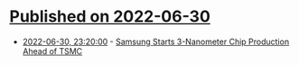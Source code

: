 # [Published on 2022-06-30](index.md)

* [2022-06-30, 23:20:00](https://hardware.slashdot.org/story/22/06/30/2051213/samsung-starts-3-nanometer-chip-production-ahead-of-tsmc?utm_source=rss1.0mainlinkanon&utm_medium=feed) - [Samsung Starts 3-Nanometer Chip Production Ahead of TSMC](https://hardware.slashdot.org/story/22/06/30/2051213/samsung-starts-3-nanometer-chip-production-ahead-of-tsmc?utm_source=rss1.0mainlinkanon&utm_medium=feed)
